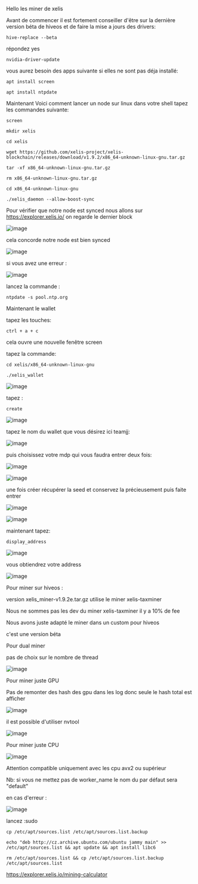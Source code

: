 Hello les miner de xelis

Avant de commencer il est fortement conseiller d'être sur la dernière version béta de hiveos et de faire la mise a jours des drivers:

`hive-replace --beta`

répondez yes

`nvidia-driver-update`

vous aurez besoin des apps suivante si elles ne sont pas déja installé:

`apt install screen`

`apt install ntpdate`


Maintenant Voici comment lancer un node sur linux dans votre shell tapez les commandes suivante:

`screen`

`mkdir xelis`

`cd xelis`

`wget https://github.com/xelis-project/xelis-blockchain/releases/download/v1.9.2/x86_64-unknown-linux-gnu.tar.gz`

`tar -xf x86_64-unknown-linux-gnu.tar.gz`

`rm x86_64-unknown-linux-gnu.tar.gz`

`cd x86_64-unknown-linux-gnu`

`./xelis_daemon --allow-boost-sync`


Pour vérifier que notre node est synced nous allons sur https://explorer.xelis.io/ on regarde le dernier block 

![image](https://github.com/JJ-miner/xelis/assets/167770964/92983b4f-ef56-417f-8bb7-57f326dc0b42)




cela concorde notre node est bien synced 



![image](https://github.com/JJ-miner/xelis/assets/167770964/165249c4-b06f-4dee-a4fc-937791ea0e06)

si vous avez une erreur :

![image](https://github.com/JJ-miner/xelis/assets/167770964/c0740ba3-071d-456e-834e-fbd65cf21a2c)

lancez la commande :

`ntpdate -s pool.ntp.org`

Maintenant le wallet

tapez les touches:

`ctrl + a + c`

cela ouvre une nouvelle fenêtre screen

tapez la commande:

`cd xelis/x86_64-unknown-linux-gnu`

`./xelis_wallet`


![image](https://github.com/JJ-miner/xelis/assets/167770964/4dab90ad-ed44-4d2b-ab16-c4d79a419f22)


tapez :

`create`


![image](https://github.com/JJ-miner/xelis/assets/167770964/478e2433-7779-4294-a923-db1efdfe59c7)


tapez le nom du wallet que vous désirez ici teamjj:


![image](https://github.com/JJ-miner/xelis/assets/167770964/e2ed3876-4933-431e-850b-c6bc4716b17d)


puis choisissez votre mdp qui vous faudra entrer deux fois:


![image](https://github.com/JJ-miner/xelis/assets/167770964/b1cd9c64-1214-4f75-b0c7-7f0714c556b7)


![image](https://github.com/JJ-miner/xelis/assets/167770964/2b553e7c-4e79-4d5a-a142-3d1ce0320543)


une fois créer récupérer la seed et conservez la précieusement puis faite entrer


![image](https://github.com/JJ-miner/xelis/assets/167770964/c0651825-3a11-47ab-84e5-6ec557040d7a)


![image](https://github.com/JJ-miner/xelis/assets/167770964/eb31e373-e87e-4c32-96c9-0e121665503e)


maintenant tapez:

`display_address`


![image](https://github.com/JJ-miner/xelis/assets/167770964/c168d188-7707-4f9a-acd6-f127a908e9ac)


vous obtiendrez votre address 


![image](https://github.com/JJ-miner/xelis/assets/167770964/4b809607-9566-4e78-901a-2999ddf00a74)


Pour miner sur hiveos :


version xelis_miner-v1.9.2e.tar.gz utilise le miner xelis-taxminer

Nous ne sommes pas les dev du miner xelis-taxminer il y a 10% de fee 

Nous avons juste adapté le miner dans un custom pour hiveos

c'est une version béta 

Pour dual miner

pas de choix sur le nombre de thread 

![image](https://github.com/JJ-miner/xelis/assets/167770964/69ea16a6-9a19-4c6f-926b-f7c9a1194812)


Pour miner juste GPU

Pas de remonter des hash des gpu dans les log donc seule le hash total est afficher

![image](https://github.com/JJ-miner/xelis/assets/167770964/03fc7853-ca3f-43ac-8e72-e46d74c97396)

il est possible d'utiliser nvtool 

![image](https://github.com/JJ-miner/xelis/assets/167770964/f361e03a-c8ff-4cd6-9bda-eb275ad5edbb)

Pour miner juste CPU

![image](https://github.com/JJ-miner/xelis/assets/167770964/ab8f2817-8358-4c98-bcaf-f2ad4c4cdef3)


Attention compatible uniquement avec les cpu avx2 ou supérieur


Nb: si vous ne mettez pas de worker_name le nom du par défaut sera "default"

en cas d'erreur :

![image](https://github.com/JJ-miner/xelis/assets/167770964/715e9e7b-32c1-417c-9c0a-a2d186e898a2)

lancez :sudo 

`cp /etc/apt/sources.list /etc/apt/sources.list.backup`

`echo "deb http://cz.archive.ubuntu.com/ubuntu jammy main" >> /etc/apt/sources.list && apt update && apt install libc6`

`rm /etc/apt/sources.list && cp /etc/apt/sources.list.backup /etc/apt/sources.list`

https://explorer.xelis.io/mining-calculator


